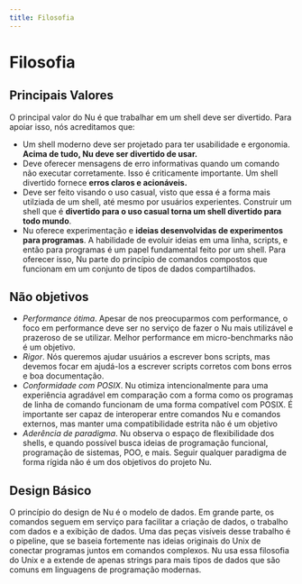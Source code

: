 ```yaml
---
title: Filosofia
---
```


# Filosofia

## Principais Valores

O principal valor do Nu é que trabalhar em um shell deve ser divertido. Para apoiar isso, nós acreditamos que:

- Um shell moderno deve ser projetado para ter usabilidade e ergonomia. **Acima de tudo, Nu deve ser divertido de usar.**
- Deve oferecer mensagens de erro informativas quando um comando não executar corretamente. Isso é criticamente importante. Um shell divertido fornece **erros claros e acionáveis.**
- Deve ser feito visando o uso casual, visto que essa é a forma mais utilziada de um shell, até mesmo por usuários experientes. Construir um shell que é **divertido para o uso casual torna um shell divertido para todo mundo**.
- Nu oferece experimentação e **ideias desenvolvidas de experimentos para programas**. A habilidade de evoluir ideias em uma linha, scripts, e então para programas é um papel fundamental feito por um shell. Para oferecer isso, Nu parte do princípio de comandos compostos que funcionam em um conjunto de tipos de dados compartilhados.

## Não objetivos

- *Performance ótima*. Apesar de nos preocuparmos com performance, o foco em performance deve ser no serviço de fazer o Nu mais utilizável e prazeroso de se utilizar. Melhor performance em micro-benchmarks não é um objetivo.
- *Rigor*. Nós queremos ajudar usuários a escrever bons scripts, mas devemos focar em ajudá-los a escrever scripts corretos com bons erros e boa documentação.
- *Conformidade com POSIX*. Nu otimiza intencionalmente para uma experiência agradável em comparação com a forma como os programas de linha de comando funcionam de uma forma compatível com POSIX. É importante ser capaz de interoperar entre comandos Nu e comandos externos, mas manter uma compatibilidade estrita não é um objetivo
- *Aderência de paradigma*. Nu observa o espaço de flexibilidade dos shells, e quando possível busca ideias de programação funcional, programação de sistemas, POO, e mais. Seguir qualquer paradigma de forma rígida não é um dos objetivos do projeto Nu.

## Design Básico

O princípio do design de Nu é o modelo de dados. Em grande parte, os comandos seguem em serviço para facilitar a criação de dados, o trabalho com dados e a exibição de dados. Uma das peças visíveis desse trabalho é o pipeline, que se baseia fortemente nas ideias originais do Unix de conectar programas juntos em comandos complexos. Nu usa essa filosofia do Unix e a extende de apenas strings para mais tipos de dados que são comuns em linguagens de programação modernas.